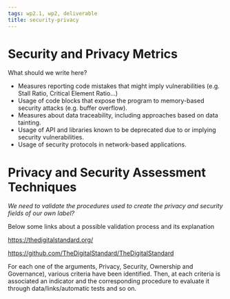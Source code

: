 ```yaml
---
tags: wp2.1, wp2, deliverable
title: security-privacy
---
```


# Security and Privacy Metrics

What should we write here?

- Measures reporting code mistakes that might imply vulnerabilities (e.g. Stall Ratio, Critical Element Ratio...)
- Usage of code blocks that expose the program to memory-based security attacks (e.g. buffer overflow).
- Measures about data traceability, including approaches based on data tainting.
- Usage of API and libraries known to be deprecated due to or implying security vulnerabilities.
- Usage of security protocols in network-based applications.   

# Privacy and Security Assessment Techniques

*We need to validate the procedures used to create the privacy and security fields of our own label?*

Below some links about a possible validation process and its explanation

https://thedigitalstandard.org/ 

https://github.com/TheDigitalStandard/TheDigitalStandard

For each one of the arguments, Privacy, Security, Ownership and Governance), various criteria have been identified. Then, at each criteria is associated an indicator and the corresponding procedure to evaluate it through data/links/automatic tests and so on.